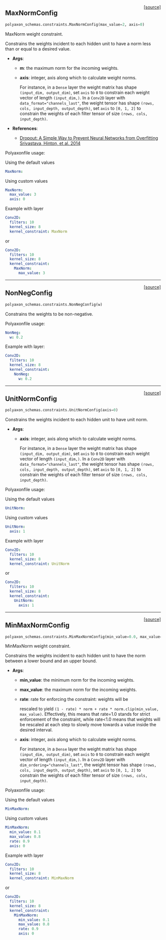 <span style="float:right;">[[source]](https://github.com/polyaxon/polyaxon/blob/master/polyaxon_schemas/constraints.py#L25)</span>
## MaxNormConfig

```python
polyaxon_schemas.constraints.MaxNormConfig(max_value=2, axis=0)
```

MaxNorm weight constraint.

Constrains the weights incident to each hidden unit
to have a norm less than or equal to a desired value.

- __Args__:

	- __m__: the maximum norm for the incoming weights.

	- __axis__: integer, axis along which to calculate weight norms.

		For instance, in a `Dense` layer the weight matrix
		has shape `(input_dim, output_dim)`,
		set `axis` to `0` to constrain each weight vector
		of length `(input_dim,)`.
		In a `Conv2D` layer with `data_format="channels_last"`,
		the weight tensor has shape
		`(rows, cols, input_depth, output_depth)`,
		set `axis` to `[0, 1, 2]`
		to constrain the weights of each filter tensor of size
		`(rows, cols, input_depth)`.

- __References__:

	- [Dropout: A Simple Way to Prevent Neural Networks from Overfitting
	  Srivastava, Hinton, et al.
	  2014](http://www.cs.toronto.edu/~rsalakhu/papers/srivastava14a.pdf)

Polyaxonfile usage:

Using the default values

```yaml
MaxNorm:
```

Using custom values

```yaml
MaxNorm:
  max_value: 3
  axis: 0
```

Example with layer

```yaml
Conv2D:
  filters: 10
  kernel_size: 8
  kernel_constraint: MaxNorm
```

or

```yaml
Conv2D:
  filters: 10
  kernel_size: 8
  kernel_constraint:
	MaxNorm:
	  max_value: 3
```


----

<span style="float:right;">[[source]](https://github.com/polyaxon/polyaxon/blob/master/polyaxon_schemas/constraints.py#L109)</span>
## NonNegConfig

```python
polyaxon_schemas.constraints.NonNegConfig(w)
```

Constrains the weights to be non-negative.

Polyaxonfile usage:

```yaml
NonNeg:
  w: 0.2
```

Example with layer:

```yaml
Conv2D:
  filters: 10
  kernel_size: 8
  kernel_constraint:
	NonNeg:
	  w: 0.2
```


----

<span style="float:right;">[[source]](https://github.com/polyaxon/polyaxon/blob/master/polyaxon_schemas/constraints.py#L152)</span>
## UnitNormConfig

```python
polyaxon_schemas.constraints.UnitNormConfig(axis=0)
```

Constrains the weights incident to each hidden unit to have unit norm.

- __Args__:

	- __axis__: integer, axis along which to calculate weight norms.

		For instance, in a `Dense` layer the weight matrix
		has shape `(input_dim, output_dim)`,
		set `axis` to `0` to constrain each weight vector
		of length `(input_dim,)`.
		In a `Conv2D` layer with `data_format="channels_last"`,
		the weight tensor has shape
		`(rows, cols, input_depth, output_depth)`,
		set `axis` to `[0, 1, 2]`
		to constrain the weights of each filter tensor of size
		`(rows, cols, input_depth)`.

Polyaxonfile usage:

Using the default values

```yaml
UnitNorm:
```

Using custom values

```yaml
UnitNorm:
  axis: 1
```

Example with layer

```yaml
Conv2D:
  filters: 10
  kernel_size: 8
  kernel_constraint: UnitNorm
```

or

```yaml
Conv2D:
  filters: 10
  kernel_size: 8
  kernel_constraint:
	UnitNorm:
	  axis: 1
```


----

<span style="float:right;">[[source]](https://github.com/polyaxon/polyaxon/blob/master/polyaxon_schemas/constraints.py#L228)</span>
## MinMaxNormConfig

```python
polyaxon_schemas.constraints.MinMaxNormConfig(min_value=0.0, max_value=1.0, rate=1.0, axis=0)
```

MinMaxNorm weight constraint.

Constrains the weights incident to each hidden unit
to have the norm between a lower bound and an upper bound.

- __Args__:

	- __min_value__: the minimum norm for the incoming weights.

	- __max_value__: the maximum norm for the incoming weights.

	- __rate__: rate for enforcing the constraint: weights will be

		rescaled to yield
		`(1 - rate) * norm + rate * norm.clip(min_value, max_value)`.
		Effectively, this means that rate=1.0 stands for strict
		enforcement of the constraint, while rate<1.0 means that
		weights will be rescaled at each step to slowly move
		towards a value inside the desired interval.
	- __axis__: integer, axis along which to calculate weight norms.

		For instance, in a `Dense` layer the weight matrix
		has shape `(input_dim, output_dim)`,
		set `axis` to `0` to constrain each weight vector
		of length `(input_dim,)`.
		In a `Conv2D` layer with `dim_ordering="channels_last"`,
		the weight tensor has shape
		`(rows, cols, input_depth, output_depth)`,
		set `axis` to `[0, 1, 2]`
		to constrain the weights of each filter tensor of size
		`(rows, cols, input_depth)`.

Polyaxonfile usage:

Using the default values

```yaml
MinMaxNorm:
```

Using custom values

```yaml
MinMaxNorm:
  min_value: 0.1
  max_value: 0.8
  rate: 0.9
  axis: 0
```

Example with layer

```yaml
Conv2D:
  filters: 10
  kernel_size: 8
  kernel_constraint: MinMaxNorm
```

or

```yaml
Conv2D:
  filters: 10
  kernel_size: 8
  kernel_constraint:
	MinMaxNorm:
	  min_value: 0.1
	  max_value: 0.8
	  rate: 0.9
	  axis: 0
```
